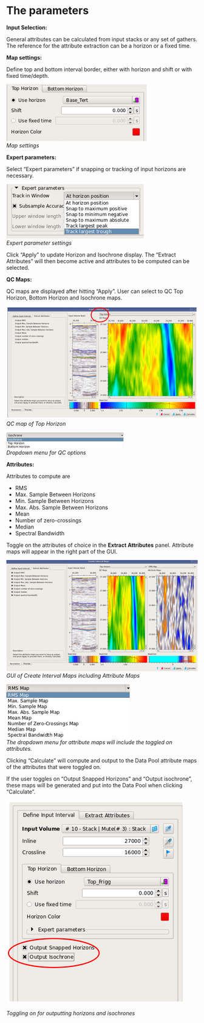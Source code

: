 # The parameters

**Input Selection:**

General attributes can be calculated from input stacks or any set of gathers. The reference for the attribute extraction can be a horizon or a fixed time.

**Map settings:**

Define top and bottom interval border, either with horizon and shift or with fixed time/depth.

![](../../../.gitbook/assets/191_interpretation.png)  
_Map settings_

**Expert parameters:**

Select “Expert parameters” if snapping or tracking of input horizons are necessary.

![](../../../.gitbook/assets/192_interpretation.png)  
_Expert parameter settings_

Click “Apply” to update Horizon and Isochrone display. The “Extract Attributes” will then become active and attributes to be computed can be selected.

**QC Maps:**

QC maps are displayed after hitting “Apply”. User can select to QC Top Horizon, Bottom Horizon and Isochrone maps.

![](../../../.gitbook/assets/193_interpretation.png)  
_QC map of Top Horizon_

![](../../../.gitbook/assets/194_interpretation.png)  
_Dropdown menu for QC options_

**Attributes:**

Attributes to compute are

* RMS
* Max. Sample Between Horizons
* Min. Sample Between Horizons
* Max. Abs. Sample Between Horizons
* Mean
* Number of zero-crossings
* Median
* Spectral Bandwidth

Toggle on the attributes of choice in the **Extract Attributes** panel. Attribute maps will appear in the right part of the GUI.

![](../../../.gitbook/assets/195_interpretation.png)  
_GUI of Create Interval Maps including Attribute Maps_

![](../../../.gitbook/assets/196_interpretation.png)  
_The dropdown menu for attribute maps will include the toggled on attributes._

Clicking “Calculate” will compute and output to the Data Pool attribute maps of the attributes that were toggled on.

If the user toggles on “Output Snapped Horizons” and “Output isochrone”, these maps will be generated and put into the Data Pool when clicking “Calculate”.

![](../../../.gitbook/assets/197_interpretation.png)

_Toggling on for outputting horizons and isochrones_

